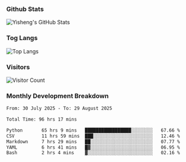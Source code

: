 ### Github Stats
![Yisheng's GitHub Stats](https://github-readme-stats-9qabuvhk1-gongyisheng.vercel.app/api?username=gongyisheng&count_private=true&show_icons=true)
### Tog Langs
![Top Langs](https://github-readme-stats-9qabuvhk1-gongyisheng.vercel.app/api/top-langs/?username=gongyisheng&layout=compact)
### Visitors
![Visitor Count](https://profile-counter.glitch.me/gongyisheng/count.svg)
### Monthly Development Breakdown
<!--START_SECTION:waka-->

```txt
From: 30 July 2025 - To: 29 August 2025

Total Time: 96 hrs 17 mins

Python       65 hrs 9 mins   █████████████████░░░░░░░░   67.66 %
CSV          11 hrs 59 mins  ███░░░░░░░░░░░░░░░░░░░░░░   12.46 %
Markdown     7 hrs 29 mins   ██░░░░░░░░░░░░░░░░░░░░░░░   07.77 %
YAML         6 hrs 41 mins   █▓░░░░░░░░░░░░░░░░░░░░░░░   06.95 %
Bash         2 hrs 4 mins    ▓░░░░░░░░░░░░░░░░░░░░░░░░   02.16 %
```

<!--END_SECTION:waka-->
